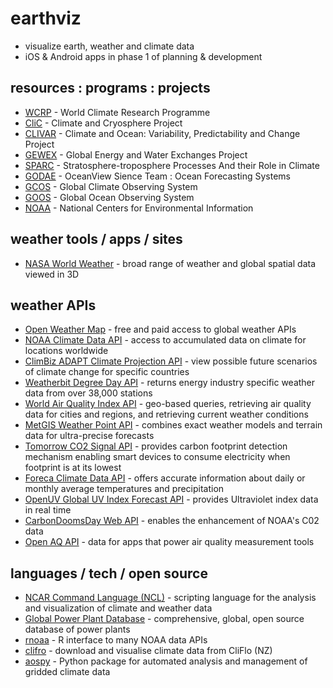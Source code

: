 # earthviz
- visualize earth, weather and climate data
- iOS & Android apps in phase 1 of planning & development

## resources : programs : projects
- [WCRP](https://www.wcrp-climate.org) - World Climate Research Programme
- [CliC](http://www.climate-cryosphere.org/) - Climate and Cryosphere Project
- [CLIVAR](http://www.clivar.org/) - Climate and Ocean: Variability, Predictability and Change Project
- [GEWEX](http://www.gewex.org/) - Global Energy and Water Exchanges Project
- [SPARC](https://www.sparc-climate.org/) - Stratosphere-troposphere Processes And their Role in Climate
- [GODAE](https://www.godae-oceanview.org) - OceanView Sience Team : Ocean Forecasting Systems
- [GCOS](https://public.wmo.int/en/programmes/global-climate-observing-system) - Global Climate Observing System
- [GOOS](http://www.goosocean.org/) - Global Ocean Observing System
- [NOAA](https://www.ncdc.noaa.gov/) - National Centers for Environmental Information

## weather tools / apps / sites
- [NASA World Weather](https://worldwind.arc.nasa.gov/worldweather/) - broad range of weather and global spatial data viewed in 3D

## weather APIs
- [Open Weather Map](https://openweathermap.org/) - free and paid access to global weather APIs
- [NOAA Climate Data API](https://www.programmableweb.com/api/noaa-climate-data-online) - access to accumulated data on climate for locations worldwide 
- [ClimBiz ADAPT Climate Projection API](https://www.programmableweb.com/api/climbiz-adapt-climate-projection) - view possible future scenarios of climate change for specific countries
- [Weatherbit Degree Day API](https://www.programmableweb.com/api/weatherbit-degree-day) - returns energy industry specific weather data from over 38,000 stations
- [World Air Quality Index API](https://www.programmableweb.com/api/world-air-quality-index) - geo-based queries, retrieving air quality data for cities and regions, and retrieving current weather conditions
- [MetGIS Weather Point API](https://www.programmableweb.com/api/metgis-weather-point) - combines exact weather models and terrain data for ultra-precise forecasts
- [Tomorrow CO2 Signal API](https://www.programmableweb.com/api/tomorrow-co2-signal) - provides carbon footprint detection mechanism enabling smart devices to consume electricity when footprint is at its lowest
- [Foreca Climate Data API](https://www.programmableweb.com/api/foreca-climate-data) - offers accurate information about daily or monthly average temperatures and precipitation
- [OpenUV Global UV Index Forecast API](https://www.programmableweb.com/api/openuv-global-uv-index-forecast) - provides Ultraviolet index data in real time
- [CarbonDoomsDay Web API](https://www.programmableweb.com/api/carbondoomsday-web) - enables the enhancement of NOAA's C02 data
- [Open AQ API](https://www.programmableweb.com/api/open-aq) - data for apps that power air quality measurement tools
  
## languages / tech / open source
- [NCAR Command Language (NCL)](https://github.com/NCAR/ncl) - scripting language for the analysis and visualization of climate and weather data
- [Global Power Plant Database](https://github.com/wri/global-power-plant-database) - comprehensive, global, open source database of power plants
- [rnoaa](https://github.com/ropensci/rnoaa) - R interface to many NOAA data APIs
- [clifro](https://github.com/ropensci/clifro) - download and visualise climate data from CliFlo (NZ)
- [aospy](https://github.com/spencerahill/aospy) - Python package for automated analysis and management of gridded climate data
  